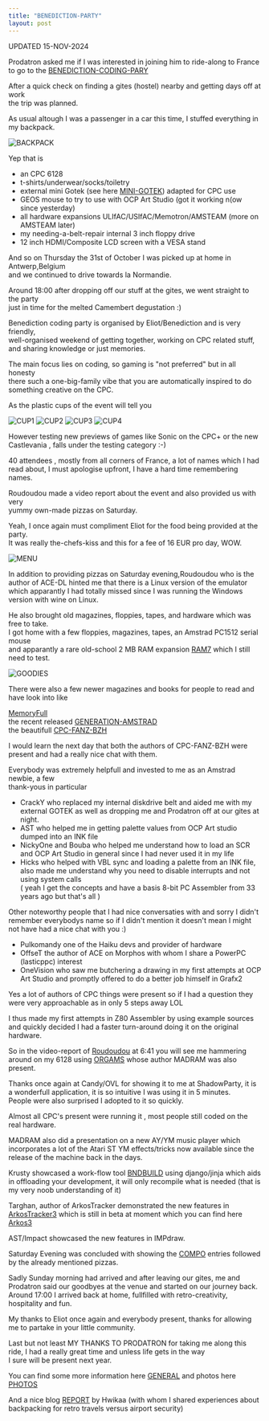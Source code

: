 ```yaml
---
title: "BENEDICTION-PARTY"
layout: post
---
```


UPDATED 15-NOV-2024

Prodatron asked me if I was interested in joining him to ride-along to France  
to go to the [BENEDICTION-CODING-PARY](https://bndcodingparty.memoryfull.net/)

After a quick check on finding a gites (hostel) nearby and getting days off at work  
the trip was planned.

<!--more-->

As usual altough I was a passenger in a car this time, I stuffed everything in my backpack.  

![BACKPACK](/assets/images/BENEDICTION-PARTY/BACKPACK.JPG)

Yep that is

- an CPC 6128
- t-shirts/underwear/socks/toiletry
- external mini Gotek (see here [MINI-GOTEK](https://www.thecell.ar/MINIGOTEK/))  adapted for CPC use
- GEOS mouse to try to use with OCP Art Studio (got it working n(ow since yesterday)
- all hardware expansions ULIfAC/USIfAC/Memotron/AMSTEAM (more on AMSTEAM later)
- my needing-a-belt-repair internal 3 inch floppy drive
- 12 inch HDMI/Composite LCD screen with a VESA stand


And so on Thursday the 31st of October I was picked up at home in Antwerp,Belgium  
and we continued to drive towards la Normandie.

Around 18:00 after dropping off our stuff at the gites, we went straight to the party  
just in time for the melted Camembert degustation :)

Benediction coding party is organised by Eliot/Benediction and is very friendly,  
well-organised weekend of getting together, working on CPC related stuff,  
and sharing knowledge or just memories.  

The main focus lies on coding, so gaming is "not preferred" but in all honesty  
there such a one-big-family vibe that you are automatically inspired to do  
something creative on the CPC.

As the plastic cups of the event will tell you  

![CUP1](/assets/images/BENEDICTION-PARTY/CUP1.JPG)
![CUP2](/assets/images/BENEDICTION-PARTY/CUP2.JPG)
![CUP3](/assets/images/BENEDICTION-PARTY/CUP3.JPG)
![CUP4](/assets/images/BENEDICTION-PARTY/CUP4.JPG)

However testing new previews of games like Sonic on the CPC+ or the new Castlevania , falls under the testing category :-)


40 attendees , mostly from all corners of France, a lot of names which I had  
read about, I must apologise upfront, I have a hard time remembering names.

Roudoudou made a video report about the event and also provided us with very  
yummy own-made pizzas on Saturday.

Yeah, I once again must compliment Eliot for the food being provided at the party.  
It was really the-chefs-kiss and this for a fee of 16 EUR pro day, WOW.

![MENU](/assets/images/BENEDICTION-PARTY/MENU.JPG)

In addition to providing pizzas on Saturday evening,Roudoudou who is the  
author of ACE-DL hinted me that there is a Linux version of the emulator  
which apparantly I had totally missed since I was running the Windows  
version with wine on Linux.

He also brought old magazines, floppies, tapes, and hardware which was  
free to take.  
I got home with a few floppies, magazines, tapes, an Amstrad PC1512 serial mouse  
and apparantly a rare old-school 2 MB RAM expansion [RAM7](https://www.cpcwiki.eu/index.php/RAM7_2MB_memory_expansion) which I still need to test.

![GOODIES](/assets/images/BENEDICTION-PARTY/GOODIES.JPG)

There were also a few newer magazines and books for people to read and have look into like

[MemoryFull](https://memoryfull.net/)  
the recent released [GENERATION-AMSTRAD](https://www.editionspixnlove.com/accueil/1105-generation-amstrad-cpc-edition-collector-9782371882232.html)  
the beautifull [CPC-FANZ-BZH](https://cpcfanzbzh.net/Store/index.php)

I would learn the next day that both the authors of CPC-FANZ-BZH were present
and had a really nice chat with them.

Everybody was extremely helpfull and invested to me as an Amstrad newbie, a few  
thank-yous in particular  
- CrackY who replaced my internal diskdrive belt and aided me with my external GOTEK as well as dropping me and Prodatron off at our gites at night.
- AST who helped me in getting palette values from OCP Art studio dumped into an
INK file
- NickyOne and Bouba who helped me understand how to load an SCR and OCP Art Studio in general since I had never used it in my life
- Hicks who helped with VBL sync and loading a palette from an INK file,  
also made me understand why you need to disable interrupts and not using system calls  
( yeah I get the concepts and have a basis 8-bit PC Assembler from 33 years ago but that's all )

Other noteworthy people that I had nice conversaties with and sorry I didn't remember everybodys name so if I didn't mention it doesn't mean I might not have had a nice chat with you :)

- Pulkomandy one of the Haiku devs and provider of hardware
- OffseT the author of ACE on Morphos with whom I share a PowerPC (lasticppc) interest
- OneVision who saw me butchering a drawing in my first attempts at OCP Art Studio and promptly offered to do a better job himself in Grafx2

Yes a lot of authors of CPC things were present so if I had a question they were
very approachable as in only 5 steps away LOL

I thus made my first attempts in Z80 Assembler by using example sources and quickly decided I had a faster turn-around doing it on the original hardware.

So in the video-report of [Roudoudou](https://www.youtube.com/watch?v=AqGzOBNtTl0) at 6:41 you will see me hammering around on
my 6128 using [ORGAMS](http://orgams.wikidot.com/) whose author MADRAM was also
present.

Thanks once again at Candy/OVL for showing it to me at ShadowParty, it is a wonderfull application,  it is so intuitive I was using it in 5 minutes.  
People were also surprised I adopted to it so quickly.

Almost all CPC's present were running it , most people still coded on the real
hardware.

MADRAM also did a presentation on a new AY/YM music player which incorporates a
lot of the Atari ST YM effects/tricks  now available since the release of the machine back in the days.

Krusty showcased a work-flow tool [BNDBUILD](https://www.youtube.com/watch?v=fj0NQZ4zbWE) using django/jinja which aids in offloading
your development,  it will only recompile what is needed (that is my very noob understanding of it)

Targhan, author of ArkosTracker demonstrated the new features in [ArkosTracker3](https://www.youtube.com/watch?v=OyjVcn-BFcI) which is still in beta at moment which you can find here [Arkos3](https://julien-nevo.com/at3test/)

AST/Impact showcased the new features in IMPdraw.

Saturday Evening was concluded with showing the [COMPO](https://demozoo.org/parties/5017/) entries followed by the already mentioned pizzas.

Sadly Sunday morning had arrived and after leaving our gites, me and Prodatron said our goodbyes at the venue and started on our journey back.  
Around 17:00 I arrived back at home, fullfilled with retro-creativity, hospitality and fun.

My thanks to Eliot once again and everybody present, thanks for allowing me to partake in your little community.

Last but not least MY THANKS TO PRODATRON for taking me along this ride, I had a really great time and unless life gets in the way  
I sure will be present next year.

You can find some more information here [GENERAL](https://memoryfull.net/party.php?id=257) and photos here [PHOTOS]([GENERAL](https://memoryfull.net/party.php?id=257))

And a nice blog [REPORT](https://memoryfull.net/party.php?id=257) by Hwikaa (with whom I shared experiences about backpacking for retro travels versus airport security)